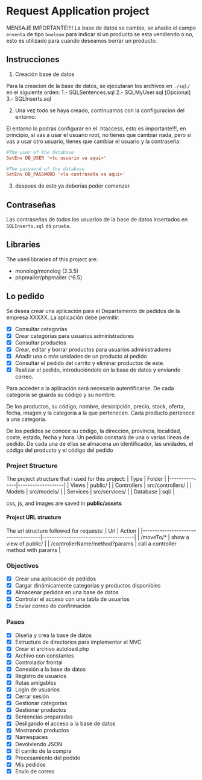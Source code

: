 # Request Application project
MENSAJE IMPORTANTE!!!!
La base de datos se cambio, se añadio el campo `enventa` de tipo `boolean` para indicar si un producto se esta vendiendo o no, esto es utilizado para cuando deseamos borrar un producto.

## Instrucciones
 1. Creación base de datos

Para la creacion de la base de datos, se ejecutaran los archivos en `./sql/` en el siguiente orden:
    1.- SQLSentences.sql
    2.- SQLMyUser.sql [Opcional]
    3.- SQLInserts.sql

 2. Una vez todo se haya creado, continuamos con la configuracion del entorno:

 El entorno lo podras configurar en el .htaccess, esto es importante!!!, en principio, si vas a usar el usuario root, no tienes que cambiar nada, pero si vas a usar otro usuario, tienes que cambiar el usuario y la contraseña:
```ini
#The user of the database
SetEnv DB_USER '<tu usuario va aqui>'

#The password of the database
SetEnv DB_PASSWORD '<la contraseña va aqui>'
```
 3. despues de esto ya deberias poder comenzar.

## Contraseñas
Las contraseñas de todos los usuarios de la base de datos insertados en `SQLInserts.sql` es `prueba`.

## Libraries
The used libraries of this project are:
- monolog/monolog (2.3.5)
- phpmailer/phpmailer (^6.5)

## Lo pedido
Se desea crear una aplicación para el Departamento de pedidos de la empresa XXXXX.
La aplicación debe permitir:
- [X] Consultar categorías 
- [X] Crear categorías para usuarios administradores
- [X] Consultar productos
- [X] Crear, editar y borrar productos para usuarios administradores
- [X] Añadir una o más unidades de un producto al pedido
- [X] Consultar el pedido del carrito y eliminar productos de este.
- [X] Realizar el pedido, introduciéndolo en la base de datos y enviando correo.

Para acceder a la aplicación será necesario autentificarse.
De cada categoría se guarda su código y su nombre. 

De los productos, su código, nombre, descripción, precio, stock, oferta, fecha, imagen y la categoría a la 
que pertenecen. Cada producto pertenece a una categoría.

De los pedidos se conoce su código, la dirección, provincia, localidad, coste, estado, fecha y hora. Un 
pedido constará de una o varias líneas de pedido. De cada una de ellas se almacena un identificador, las 
unidades, el código del producto y el código del pedido

### Project Structure
The project structure that i used for this project:
| Type          | Folder            |
|---------------|-------------------|
| Views         | public/           |
| Controllers   | src/controllers/  |
| Models        | src/models/       |
| Services      | src/services/     |
| Database      | sql/              |

css, js, and images are saved in **public/assets**

#### Project URL structure
The url structure followed for requests:
| Url                                | Action                               |
|------------------------------------|--------------------------------------|
| /moveTo/*                          | show a view of public/               |
| /controllerName/method?params      | call a controller method with params |

### Objectives
- [X] Crear una aplicación de pedidos
- [X] Cargar dinámicamente categorías y productos disponibles
- [X] Almacenar pedidos en una base de datos
- [X] Controlar el acceso con una tabla de usuarios
- [X] Enviar correo de confirmación

### Pasos
- [X] Diseña y crea la base de datos
- [X] Estructura de directorios para implementar el MVC
- [X] Crear el archivo autoload.php
- [X] Archivo con constantes
- [X] Controlador frontal
- [X] Conexión a la base de datos
- [X] Registro de usuarios
- [X] Rutas amigables
- [X] Login de usuarios
- [X] Cerrar sesión
- [X] Gestionar categorías
- [X] Gestionar productos
- [X] Sentencias preparadas
- [X] Desligando el acceso a la base de datos
- [X] Mostrando productos
- [X] Namespaces
- [X] Devolviendo JSON
- [X] El carrito de la compra
- [X] Procesamiento del pedido
- [X] Mis pedidos
- [X] Envío de correo